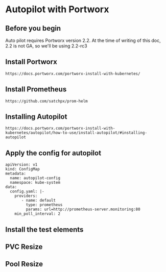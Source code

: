 # Autopilot with Portworx

## Before you begin
Auto pilot requires Portworx version 2.2. 
At the time of writing of this doc, 2.2 is not GA, so we'll be using 2.2-rc3 

## Install Portworx
```
https://docs.portworx.com/portworx-install-with-kubernetes/
```

## Install Prometheus
```
https://github.com/satchpx/prom-helm
```

## Installing Autopilot
```
https://docs.portworx.com/portworx-install-with-kubernetes/autopilot/how-to-use/install-autopilot/#installing-autopilot
```

## Apply the config for autopilot
```
apiVersion: v1
kind: ConfigMap
metadata:
  name: autopilot-config
  namespace: kube-system
data:
  config.yaml: |-
    providers:
       - name: default
         type: prometheus
         params: url=http://prometheus-server.monitoring:80
    min_poll_interval: 2
```

## Install the test elements


## PVC Resize

## Pool Resize